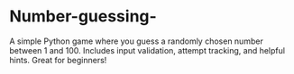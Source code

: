 # Number-guessing-
A simple Python game where you guess a randomly chosen number between 1 and 100. Includes input validation, attempt tracking, and helpful hints. Great for beginners!
